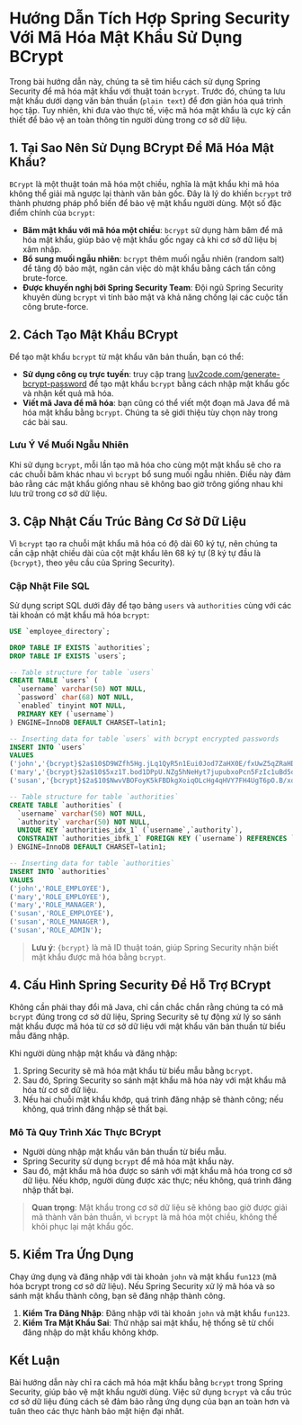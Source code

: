 # Hướng Dẫn Tích Hợp Spring Security Với Mã Hóa Mật Khẩu Sử Dụng BCrypt

Trong bài hướng dẫn này, chúng ta sẽ tìm hiểu cách sử dụng Spring Security để mã hóa mật khẩu với thuật toán `bcrypt`. Trước đó, chúng ta lưu mật khẩu dưới dạng văn bản thuần (`plain text`) để đơn giản hóa quá trình học tập. Tuy nhiên, khi đưa vào thực tế, việc mã hóa mật khẩu là cực kỳ cần thiết để bảo vệ an toàn thông tin người dùng trong cơ sở dữ liệu.

## 1. Tại Sao Nên Sử Dụng BCrypt Để Mã Hóa Mật Khẩu?

`BCrypt` là một thuật toán mã hóa một chiều, nghĩa là mật khẩu khi mã hóa không thể giải mã ngược lại thành văn bản gốc. Đây là lý do khiến `bcrypt` trở thành phương pháp phổ biến để bảo vệ mật khẩu người dùng. Một số đặc điểm chính của `bcrypt`:
- **Băm mật khẩu với mã hóa một chiều**: `bcrypt` sử dụng hàm băm để mã hóa mật khẩu, giúp bảo vệ mật khẩu gốc ngay cả khi cơ sở dữ liệu bị xâm nhập.
- **Bổ sung muối ngẫu nhiên**: `bcrypt` thêm muối ngẫu nhiên (random salt) để tăng độ bảo mật, ngăn cản việc dò mật khẩu bằng cách tấn công brute-force.
- **Được khuyến nghị bởi Spring Security Team**: Đội ngũ Spring Security khuyên dùng `bcrypt` vì tính bảo mật và khả năng chống lại các cuộc tấn công brute-force.

## 2. Cách Tạo Mật Khẩu BCrypt

Để tạo mật khẩu `bcrypt` từ mật khẩu văn bản thuần, bạn có thể:
- **Sử dụng công cụ trực tuyến**: truy cập trang [luv2code.com/generate-bcrypt-password](http://luv2code.com/generate-bcrypt-password) để tạo mật khẩu `bcrypt` bằng cách nhập mật khẩu gốc và nhận kết quả mã hóa.
- **Viết mã Java để mã hóa**: bạn cũng có thể viết một đoạn mã Java để mã hóa mật khẩu bằng `bcrypt`. Chúng ta sẽ giới thiệu tùy chọn này trong các bài sau.

### Lưu Ý Về Muối Ngẫu Nhiên
Khi sử dụng `bcrypt`, mỗi lần tạo mã hóa cho cùng một mật khẩu sẽ cho ra các chuỗi băm khác nhau vì `bcrypt` bổ sung muối ngẫu nhiên. Điều này đảm bảo rằng các mật khẩu giống nhau sẽ không bao giờ trông giống nhau khi lưu trữ trong cơ sở dữ liệu.

## 3. Cập Nhật Cấu Trúc Bảng Cơ Sở Dữ Liệu

Vì `bcrypt` tạo ra chuỗi mật khẩu mã hóa có độ dài 60 ký tự, nên chúng ta cần cập nhật chiều dài của cột mật khẩu lên 68 ký tự (8 ký tự đầu là `{bcrypt}`, theo yêu cầu của Spring Security).

### Cập Nhật File SQL

Sử dụng script SQL dưới đây để tạo bảng `users` và `authorities` cùng với các tài khoản có mật khẩu mã hóa `bcrypt`:

```sql
USE `employee_directory`;

DROP TABLE IF EXISTS `authorities`;
DROP TABLE IF EXISTS `users`;

-- Table structure for table `users`
CREATE TABLE `users` (
  `username` varchar(50) NOT NULL,
  `password` char(68) NOT NULL,
  `enabled` tinyint NOT NULL,
  PRIMARY KEY (`username`)
) ENGINE=InnoDB DEFAULT CHARSET=latin1;

-- Inserting data for table `users` with bcrypt encrypted passwords
INSERT INTO `users` 
VALUES 
('john','{bcrypt}$2a$10$D9WZfh5Hg.jLq1QyR5n1Eui0Jod7ZaHX0E/fxUwZ5qZRaHDOHh2Y.',1), -- fun123
('mary','{bcrypt}$2a$10$5xz1T.bod1DPpU.NZg5hNeHyt7jupubxoPcn5FzIc1uBd5dZEMTLe',1), -- fun123
('susan','{bcrypt}$2a$10$NwvVBOFoyK5kFBDkgXoiqOLcHg4qHVY7FH4UgT6pO.B/xdKIt41f2',1); -- fun123

-- Table structure for table `authorities`
CREATE TABLE `authorities` (
  `username` varchar(50) NOT NULL,
  `authority` varchar(50) NOT NULL,
  UNIQUE KEY `authorities_idx_1` (`username`,`authority`),
  CONSTRAINT `authorities_ibfk_1` FOREIGN KEY (`username`) REFERENCES `users` (`username`)
) ENGINE=InnoDB DEFAULT CHARSET=latin1;

-- Inserting data for table `authorities`
INSERT INTO `authorities` 
VALUES 
('john','ROLE_EMPLOYEE'),
('mary','ROLE_EMPLOYEE'),
('mary','ROLE_MANAGER'),
('susan','ROLE_EMPLOYEE'),
('susan','ROLE_MANAGER'),
('susan','ROLE_ADMIN');
```

> **Lưu ý**: `{bcrypt}` là mã ID thuật toán, giúp Spring Security nhận biết mật khẩu được mã hóa bằng `bcrypt`.

## 4. Cấu Hình Spring Security Để Hỗ Trợ BCrypt

Không cần phải thay đổi mã Java, chỉ cần chắc chắn rằng chúng ta có mã `bcrypt` đúng trong cơ sở dữ liệu, Spring Security sẽ tự động xử lý so sánh mật khẩu được mã hóa từ cơ sở dữ liệu với mật khẩu văn bản thuần từ biểu mẫu đăng nhập.

Khi người dùng nhập mật khẩu và đăng nhập:
1. Spring Security sẽ mã hóa mật khẩu từ biểu mẫu bằng `bcrypt`.
2. Sau đó, Spring Security so sánh mật khẩu mã hóa này với mật khẩu mã hóa từ cơ sở dữ liệu.
3. Nếu hai chuỗi mật khẩu khớp, quá trình đăng nhập sẽ thành công; nếu không, quá trình đăng nhập sẽ thất bại.

### Mô Tả Quy Trình Xác Thực BCrypt
- Người dùng nhập mật khẩu văn bản thuần từ biểu mẫu.
- Spring Security sử dụng `bcrypt` để mã hóa mật khẩu này.
- Sau đó, mật khẩu mã hóa được so sánh với mật khẩu mã hóa trong cơ sở dữ liệu. Nếu khớp, người dùng được xác thực; nếu không, quá trình đăng nhập thất bại.

> **Quan trọng**: Mật khẩu trong cơ sở dữ liệu sẽ không bao giờ được giải mã thành văn bản thuần, vì `bcrypt` là mã hóa một chiều, không thể khôi phục lại mật khẩu gốc.

## 5. Kiểm Tra Ứng Dụng

Chạy ứng dụng và đăng nhập với tài khoản `john` và mật khẩu `fun123` (mã hóa bcrypt trong cơ sở dữ liệu). Nếu Spring Security xử lý mã hóa và so sánh mật khẩu thành công, bạn sẽ đăng nhập thành công.

1. **Kiểm Tra Đăng Nhập**: Đăng nhập với tài khoản `john` và mật khẩu `fun123`. 
2. **Kiểm Tra Mật Khẩu Sai**: Thử nhập sai mật khẩu, hệ thống sẽ từ chối đăng nhập do mật khẩu không khớp.

## Kết Luận

Bài hướng dẫn này chỉ ra cách mã hóa mật khẩu bằng `bcrypt` trong Spring Security, giúp bảo vệ mật khẩu người dùng. Việc sử dụng `bcrypt` và cấu trúc cơ sở dữ liệu đúng cách sẽ đảm bảo rằng ứng dụng của bạn an toàn hơn và tuân theo các thực hành bảo mật hiện đại nhất.
